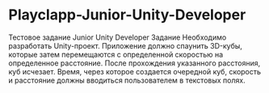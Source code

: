 # Playclapp-Junior-Unity-Developer
 Тестовое задание Junior Unity Developer Задание Необходимо разработать Unity-проект. Приложение должно спаунить 3D-кубы, которые затем перемещаются с определенной скоростью на определенное расстояние. После прохождения указанного расстояния, куб исчезает. Время, через которое создается очередной куб, скорость и расстояние должны вводиться пользователем в текстовых полях.
